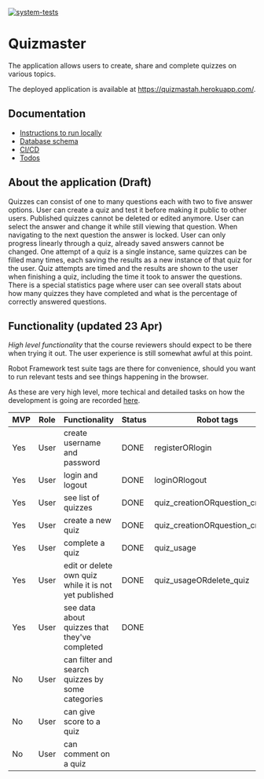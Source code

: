 [![system-tests](https://github.com/JHNUL/quizmaster/actions/workflows/system-tests.yaml/badge.svg?branch=main)](https://github.com/JHNUL/quizmaster/actions/workflows/system-tests.yaml)

# Quizmaster

The application allows users to create, share and complete quizzes on various topics.

The deployed application is available at https://quizmastah.herokuapp.com/.

## Documentation

 - [Instructions to run locally](docs/dev.md)
 - [Database schema](docs/dbschema.md)
 - [CI/CD](docs/cicd.md)
 - [Todos](docs/todos.md)

## About the application (Draft)

Quizzes can consist of one to many questions each with two to five answer options. User can create a quiz and test it before making it public to other users. Published quizzes cannot be deleted or edited anymore. User can select the answer and change it while still viewing that question. When navigating to the next question the answer is locked. User can only progress linearly through a quiz, already saved answers cannot be changed. One attempt of a quiz is a single instance, same quizzes can be filled many times, each saving the results as a new instance of that quiz for the user. Quiz attempts are timed and the results are shown to the user when finishing a quiz, including the time it took to answer the questions. There is a special statistics page where user can see overall stats about how many quizzes they have completed and what is the percentage of correctly answered questions.

## Functionality (updated 23 Apr)

*High level functionality* that the course reviewers should expect to be there when trying it out. The user experience is still somewhat awful at this point.

Robot Framework test suite tags are there for convenience, should you want to run relevant tests and see things happening in the browser.

As these are very high level, more techical and detailed tasks on how the development is going are recorded [here](docs/todos.md).

|MVP|Role|Functionality|Status|Robot tags|
|---|---|---|---|---|
|Yes|User|create username and password|DONE|registerORlogin|
|Yes|User|login and logout|DONE|loginORlogout|
|Yes|User|see list of quizzes|DONE|quiz_creationORquestion_creation|
|Yes|User|create a new quiz|DONE|quiz_creationORquestion_creation|
|Yes|User|complete a quiz|DONE|quiz_usage|
|Yes|User|edit or delete own quiz while it is not yet published|DONE|quiz_usageORdelete_quiz|
|Yes|User|see data about quizzes that they've completed|DONE||
|No|User|can filter and search quizzes by some categories||
|No|User|can give score to a quiz||
|No|User|can comment on a quiz||
